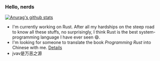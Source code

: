 ### Hello, nerds

[![Anurag's github stats](https://github-readme-stats.vercel.app/api?username=tenx-s)](https://github.com/anuraghazra/github-readme-stats)

* I'm currently working on Rust. After all my hardships on the steep road to know all these stuffs, no surprisingly, I think Rust is the best system-programming language I have ever seen 😄.
* I'm looking for someone to translate the book _Programming Rust_ into Chinese with me. [Details](https://github.com/TENX-S/Programming-Rust-Translation/blob/master/README.md)
* jvav是万恶之源
